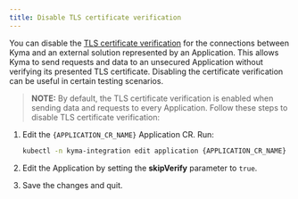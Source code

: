 ```yaml
---
title: Disable TLS certificate verification
---
```


You can disable the [TLS certificate verification](../../01-overview/main-areas/application-connectivity/ac-04-security.md#tls-certificate-verification) for the connections between Kyma and an external solution represented by an Application. This allows Kyma to send requests and data to an unsecured Application without verifying its presented TLS certificate. Disabling the certificate verification can be useful in certain testing scenarios.

>**NOTE:** By default, the TLS certificate verification is enabled when sending data and requests to every Application.
Follow these steps to disable TLS certificate verification:

1. Edit the `{APPLICATION_CR_NAME}` Application CR. Run:

   ```bash
   kubectl -n kyma-integration edit application {APPLICATION_CR_NAME}
   ```

2. Edit the Application by setting the **skipVerify** parameter to `true`.
3. Save the changes and quit.